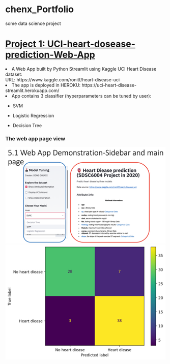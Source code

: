 # chenx_Portfolio
some data science project 

# [Project 1: UCI-heart-dosease-prediction-Web-App](https://github.com/chenx-git/UCI-heart-disease-prediction-Web-App)
<li>A Web App built by Python Streamlit using Kaggle UCI Heart Disease dataset:
<br>URL: https://www.kaggle.com/ronitf/heart-disease-uci
  
<li>The app is deployed in HEROKU: https://uci-heart-disease-streamlit.herokuapp.com/

<li>App contains 3 classifier (hyperparameters can be tuned by user):

  * SVM

  * Logistic Regression

  * Decision Tree

### The web app page view
![](https://github.com/chenx-git/UCI-heart-disease-prediction-Web-App/blob/main/screenshot.png)<br>
![](https://github.com/chenx-git/UCI-heart-disease-prediction-Web-App/blob/main/confusion.png)
